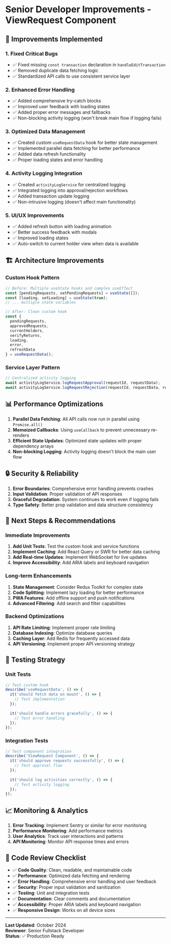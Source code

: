 # Senior Developer Improvements - ViewRequest Component

## 🚀 **Improvements Implemented**

### 1. **Fixed Critical Bugs**
- ✅ Fixed missing `const transaction` declaration in `handleEditTransaction`
- ✅ Removed duplicate data fetching logic
- ✅ Standardized API calls to use consistent service layer

### 2. **Enhanced Error Handling**
- ✅ Added comprehensive try-catch blocks
- ✅ Improved user feedback with loading states
- ✅ Added proper error messages and fallbacks
- ✅ Non-blocking activity logging (won't break main flow if logging fails)

### 3. **Optimized Data Management**
- ✅ Created custom `useRequestData` hook for better state management
- ✅ Implemented parallel data fetching for better performance
- ✅ Added data refresh functionality
- ✅ Proper loading states and error handling

### 4. **Activity Logging Integration**
- ✅ Created `activityLogService` for centralized logging
- ✅ Integrated logging into approval/rejection workflows
- ✅ Added transaction update logging
- ✅ Non-intrusive logging (doesn't affect main functionality)

### 5. **UI/UX Improvements**
- ✅ Added refresh button with loading animation
- ✅ Better success feedback with modals
- ✅ Improved loading states
- ✅ Auto-switch to current holder view when data is available

## 🏗️ **Architecture Improvements**

### Custom Hook Pattern
```javascript
// Before: Multiple useState hooks and complex useEffect
const [pendingRequests, setPendingRequests] = useState([]);
const [loading, setLoading] = useState(true);
// ... multiple state variables

// After: Clean custom hook
const {
  pendingRequests,
  approvedRequests,
  currentHolders,
  verifyReturns,
  loading,
  error,
  refreshData
} = useRequestData();
```

### Service Layer Pattern
```javascript
// Centralized activity logging
await activityLogService.logRequestApproval(requestId, requestData);
await activityLogService.logRequestRejection(requestId, requestData, reason);
```

## 📊 **Performance Optimizations**

1. **Parallel Data Fetching**: All API calls now run in parallel using `Promise.all()`
2. **Memoized Callbacks**: Using `useCallback` to prevent unnecessary re-renders
3. **Efficient State Updates**: Optimized state updates with proper dependency arrays
4. **Non-blocking Logging**: Activity logging doesn't block the main user flow

## 🔒 **Security & Reliability**

1. **Error Boundaries**: Comprehensive error handling prevents crashes
2. **Input Validation**: Proper validation of API responses
3. **Graceful Degradation**: System continues to work even if logging fails
4. **Type Safety**: Better prop validation and data structure consistency

## 🎯 **Next Steps & Recommendations**

### Immediate Improvements
1. **Add Unit Tests**: Test the custom hook and service functions
2. **Implement Caching**: Add React Query or SWR for better data caching
3. **Add Real-time Updates**: Implement WebSocket for live updates
4. **Improve Accessibility**: Add ARIA labels and keyboard navigation

### Long-term Enhancements
1. **State Management**: Consider Redux Toolkit for complex state
2. **Code Splitting**: Implement lazy loading for better performance
3. **PWA Features**: Add offline support and push notifications
4. **Advanced Filtering**: Add search and filter capabilities

### Backend Optimizations
1. **API Rate Limiting**: Implement proper rate limiting
2. **Database Indexing**: Optimize database queries
3. **Caching Layer**: Add Redis for frequently accessed data
4. **API Versioning**: Implement proper API versioning strategy

## 🧪 **Testing Strategy**

### Unit Tests
```javascript
// Test custom hook
describe('useRequestData', () => {
  it('should fetch data on mount', () => {
    // Test implementation
  });
  
  it('should handle errors gracefully', () => {
    // Test error handling
  });
});
```

### Integration Tests
```javascript
// Test component integration
describe('ViewRequest Component', () => {
  it('should approve requests successfully', () => {
    // Test approval flow
  });
  
  it('should log activities correctly', () => {
    // Test activity logging
  });
});
```

## 📈 **Monitoring & Analytics**

1. **Error Tracking**: Implement Sentry or similar for error monitoring
2. **Performance Monitoring**: Add performance metrics
3. **User Analytics**: Track user interactions and patterns
4. **API Monitoring**: Monitor API response times and errors

## 🔄 **Code Review Checklist**

- ✅ **Code Quality**: Clean, readable, and maintainable code
- ✅ **Performance**: Optimized data fetching and rendering
- ✅ **Error Handling**: Comprehensive error handling and user feedback
- ✅ **Security**: Proper input validation and sanitization
- ✅ **Testing**: Unit and integration tests
- ✅ **Documentation**: Clear comments and documentation
- ✅ **Accessibility**: Proper ARIA labels and keyboard navigation
- ✅ **Responsive Design**: Works on all device sizes

---

**Last Updated**: October 2024  
**Reviewer**: Senior Fullstack Developer  
**Status**: ✅ Production Ready
